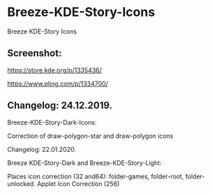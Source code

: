 # Breeze-KDE-Story-Icons
Breeze KDE-Story Icons

Screenshot:
-----------

https://store.kde.org/p/1335436/

https://www.pling.com/p/1334700/

Changelog: 24.12.2019.
---------------------

Breeze-KDE-Story-Dark-Icons:

Correction of draw-polygon-star and draw-polygon icons

Changelog: 22.01.2020.

Breeze KDE-Story-Dark and Breeze-KDE-Story-Light:

Places icon correction (32 and64): folder-games, folder-root, folder-unlocked.
Applet Icon Correction (256)
